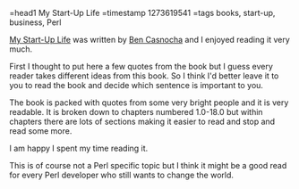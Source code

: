 =head1 My Start-Up Life
=timestamp 1273619541
=tags books, start-up, business, Perl

<a href="http://www.mystartuplife.com/">My Start-Up Life</a> was written by <a href="http://ben.casnocha.com/">Ben Casnocha</a> and I enjoyed reading it very much.

First I thought to put here a few quotes from the book but I guess every reader takes different ideas from this book. 
So I think I'd better leave it to you to read the book and decide which sentence is important to you.

The book is packed with quotes from some very bright people and it is very readable. 
It is broken down to chapters numbered 1.0-18.0 but within chapters there are lots of sections
making it easier to read and stop and read some more.

I am happy I spent my time reading it.

This is of course not a Perl specific topic but I think it might be a good read for every Perl
developer who still wants to change the world.

